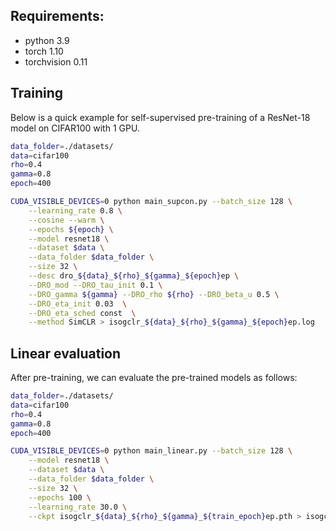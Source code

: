 ## Requirements:
- python 3.9
- torch 1.10
- torchvision 0.11 


## Training  
Below is a quick example for self-supervised pre-training of a ResNet-18 model on CIFAR100 with 1 GPU.

```bash
data_folder=./datasets/
data=cifar100
rho=0.4
gamma=0.8
epoch=400

CUDA_VISIBLE_DEVICES=0 python main_supcon.py --batch_size 128 \
    --learning_rate 0.8 \
    --cosine --warm \
    --epochs ${epoch} \
    --model resnet18 \
    --dataset $data \
    --data_folder $data_folder \
    --size 32 \
    --desc dro_${data}_${rho}_${gamma}_${epoch}ep \
    --DRO_mod --DRO_tau_init 0.1 \
    --DRO_gamma ${gamma} --DRO_rho ${rho} --DRO_beta_u 0.5 \
    --DRO_eta_init 0.03  \
    --DRO_eta_sched const  \
    --method SimCLR > isogclr_${data}_${rho}_${gamma}_${epoch}ep.log
```


## Linear evaluation
After pre-training, we can evaluate the pre-trained models as follows:
```bash
data_folder=./datasets/
data=cifar100
rho=0.4
gamma=0.8
epoch=400

CUDA_VISIBLE_DEVICES=0 python main_linear.py --batch_size 128 \
    --model resnet18 \
    --dataset $data \
    --data_folder $data_folder \
    --size 32 \
    --epochs 100 \
    --learning_rate 30.0 \
    --ckpt isogclr_${data}_${rho}_${gamma}_${train_epoch}ep.pth > isogclr_${data}_${rho}_${gamma}_${train_epoch}ep.res
```
